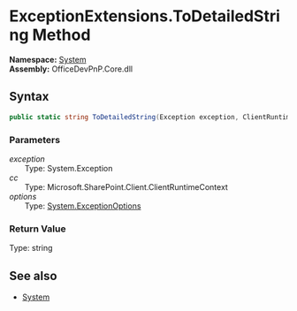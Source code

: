 # ExceptionExtensions.ToDetailedString Method  
  

**Namespace:** [System](System.md)  
**Assembly:** OfficeDevPnP.Core.dll  
## Syntax
```C#
public static string ToDetailedString(Exception exception, ClientRuntimeContext cc, ExceptionOptions options)
```
### Parameters
*exception*  
&emsp;&emsp;Type: System.Exception  
*cc*  
&emsp;&emsp;Type: Microsoft.SharePoint.Client.ClientRuntimeContext  
*options*  
&emsp;&emsp;Type: [System.ExceptionOptions](System.ExceptionOptions.md)  
### Return Value
Type: string  

## See also
- [System](System.md)
